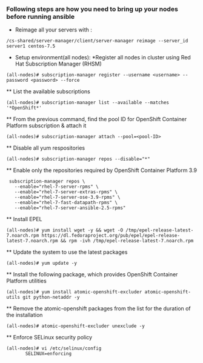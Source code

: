 
### Following steps are how you need to bring up your nodes before running ansible

* Reimage all your servers with :

```shell
/cs-shared/server-manager/client/server-manager reimage --server_id server1 centos-7.5
```

* Setup environment(all nodes):
  *Register all nodes in cluster using Red Hat Subscription Manager (RHSM)
 ```shell
 (all-nodes)# subscription-manager register --username <username> --password <password> --force
 ```
 ** List the available subscriptions
 ```shell
 (all-nodes)# subscription-manager list --available --matches '*OpenShift*'
 ```
 ** From the previous command, find the pool ID for OpenShift Container Platform subscription & attach it
 ```shell
 (all-nodes)# subscription-manager attach --pool=<pool-ID>
 ```
 ** Disable all yum respositories
 ```shell
 (all-nodes)# subscription-manager repos --disable="*"
 ```
 ** Enable only the repositories required by OpenShift Container Platform 3.9
 ```shell
  subscription-manager repos \
    --enable="rhel-7-server-rpms" \
    --enable="rhel-7-server-extras-rpms" \
    --enable="rhel-7-server-ose-3.9-rpms" \
    --enable="rhel-7-fast-datapath-rpms" \
    --enable="rhel-7-server-ansible-2.5-rpms"
 ```
 ** Install EPEL
 ```shell
 (all-nodes)# yum install wget -y && wget -O /tmp/epel-release-latest-7.noarch.rpm https://dl.fedoraproject.org/pub/epel/epel-release-latest-7.noarch.rpm && rpm -ivh /tmp/epel-release-latest-7.noarch.rpm
 ```
 ** Update the system to use the latest packages
 ```shell
 (all-nodes)# yum update -y
 ```
** Install the following package, which provides OpenShift Container Platform utilities
 ```shell
 (all-nodes)# yum install atomic-openshift-excluder atomic-openshift-utils git python-netaddr -y
 ```
** Remove the atomic-openshift packages from the list for the duration of the installation
 ```shell
 (all-nodes)# atomic-openshift-excluder unexclude -y
 ```
** Enforce SELinux security policy
 ```shell
 (all-nodes)# vi /etc/selinux/config
        SELINUX=enforcing
 ```

